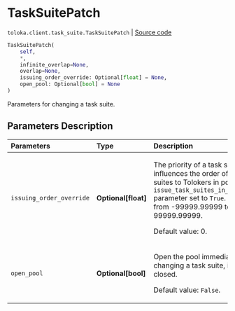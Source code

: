 # TaskSuitePatch
`toloka.client.task_suite.TaskSuitePatch` | [Source code](https://github.com/Toloka/toloka-kit/blob/v1.2.3/src/client/task_suite.py#L118)

```python
TaskSuitePatch(
    self,
    *,
    infinite_overlap=None,
    overlap=None,
    issuing_order_override: Optional[float] = None,
    open_pool: Optional[bool] = None
)
```

Parameters for changing a task suite.

## Parameters Description

| Parameters | Type | Description |
| :----------| :----| :-----------|
`issuing_order_override`|**Optional\[float\]**|<p>The priority of a task suite. It influences the order of assigning task suites to Tolokers in pools with the `issue_task_suites_in_creation_order` parameter set to `True`. Allowed range: from -99999.99999 to 99999.99999. </p><p>Default value: 0.</p>
`open_pool`|**Optional\[bool\]**|<p>Open the pool immediately after changing a task suite, if the pool is closed. </p><p>Default value: `False`.</p>
